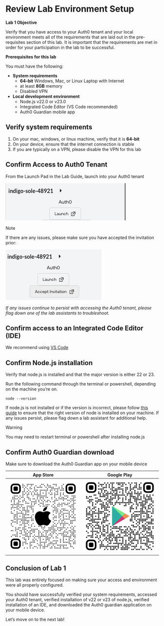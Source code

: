 # Review Lab Environment Setup

**Lab 1 Objective**

Verify that you have access to your Auth0 tenant and your local environment meets all of the requirements that are laid out in the pre-requisites section of this lab. It is important that the requirements are met in order for your participation in the lab to be successful. 

**Prerequisites for this lab**

You must have the following:
 - **System requirements**
    - **64-bit** Windows, Mac, or Linux Laptop with Internet
    - at least **8GB** memory
    - Disabled VPN
 - **Local development environment**
    - Node.js v22.0 or v23.0
    - Integrated Code Editor (VS Code recommended)
    - Auth0 Guardian mobile app 


## Verify system requirements
1. On your mac, windows, or linux machine, verify that it is **64-bit** 
2. On your device, ensure that the internet connection is stable 
3. If you are typically on a VPN, please disable the VPN for this lab


## Confirm Access to Auth0 Tenant

From the Launch Pad in the Lab Guide, launch into your Auth0 tenant

![Launch Pad](./assets/images/Lab01/images/1.png)

> [!NOTE] 
>
> If there are any issues, please make sure you have accepted the invitation prior:
>
> ![Invite](./assets/images/Lab01/images/2.png)
> 
> *If any issues continue to persist with accessing the Auth0 tenant, please flag down one of the lab assistants to troubleshoot.*  

## Confirm access to an Integrated Code Editor (IDE)
We recommend using [VS Code](https://code.visualstudio.com/download)

## Confirm Node.js installation
Verify that node.js is installed and that the major version is either 22 or 23. 

Run the following command through the terminal or powershell, depending on the machine you’re on. 

```
node --version
```

If node.js is not installed or if the version is incorrect, please follow [this guide](https://nodejs.org/en/download/) to ensure that the right version of node is installed on your machine. 
If any issues persist, please flag down a lab assistant for additional help.
> [!Warning]
>
> You may need to restart terminal or powershell after installing node.js


## Confirm Auth0 Guardian download 
Make sure to download the Auth0 Guardian app on your mobile device

| App Store | Google Play |
| ------------ | -------------- |
| ![App Store](./assets/images/Lab01/images/4.png) | ![Google Play](./assets/images/Lab01/images/5.png) |

## Conclusion of Lab 1
This lab was entirely focused on making sure your access and environment were all properly configured. 

You should have successfully verified your system requirements, accessed your Auth0 tenant, verified installation of v22 or v23 of node.js, verified installation of an IDE, and downloaded the Auth0 guardian application on your mobile device. 

Let’s move on to the next lab!


